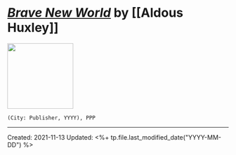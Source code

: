 
# [*Brave New World*]() by [[Aldous Huxley]]

<img src="" width=150>

`(City: Publisher, YYYY), PPP`


---
Created: 2021-11-13
Updated: <%+ tp.file.last_modified_date("YYYY-MM-DD") %>

